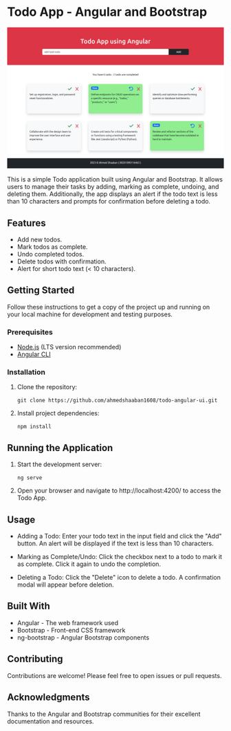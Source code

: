 # Todo App - Angular and Bootstrap

![Todo App Screenshot](./src/assets/screenshot.png)

This is a simple Todo application built using Angular and Bootstrap. It allows users to manage their tasks by adding, marking as complete, undoing, and deleting them. Additionally, the app displays an alert if the todo text is less than 10 characters and prompts for confirmation before deleting a todo.

## Features

- Add new todos.
- Mark todos as complete.
- Undo completed todos.
- Delete todos with confirmation.
- Alert for short todo text (< 10 characters).

## Getting Started

Follow these instructions to get a copy of the project up and running on your local machine for development and testing purposes.

### Prerequisites

- [Node.js](https://nodejs.org/) (LTS version recommended)
- [Angular CLI](https://angular.io/cli)

### Installation

1. Clone the repository:

   ```
   git clone https://github.com/ahmedshaaban1608/todo-angular-ui.git
   ```

2. Install project dependencies:

   ```
   npm install
   ```

## Running the Application

1. Start the development server:

   ```
   ng serve
   ```

2. Open your browser and navigate to http://localhost:4200/ to access the Todo App.

## Usage

- Adding a Todo: Enter your todo text in the input field and click the "Add" button. An alert will be displayed if the text is less than 10 characters.

- Marking as Complete/Undo: Click the checkbox next to a todo to mark it as complete. Click it again to undo the completion.

- Deleting a Todo: Click the "Delete" icon to delete a todo. A confirmation modal will appear before deletion.

## Built With

- Angular - The web framework used
- Bootstrap - Front-end CSS framework
- ng-bootstrap - Angular Bootstrap components

## Contributing

Contributions are welcome! Please feel free to open issues or pull requests.

## Acknowledgments

Thanks to the Angular and Bootstrap communities for their excellent documentation and resources.
